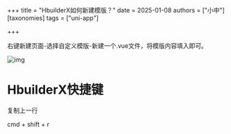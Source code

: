 +++
title = "HbuilderX如何新建模版？"
date = 2025-01-08
authors = ["小中"]
[taxonomies]
tags = ["uni-app"]

+++

右键新建页面-选择自定义模版-新建一个.vue文件，将模版内容填入即可。

![img](https://linxz-aliyun.oss-cn-shenzhen.aliyuncs.com/images/202501081047237.pnghttps://linxz-aliyun.oss-cn-shenzhen.aliyuncs.com/images/202501081047237.png)

# HbuilderX快捷键

复制上一行

cmd + shift + r

